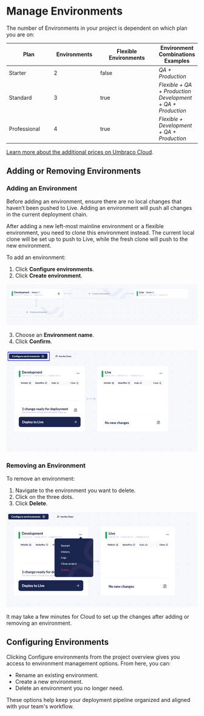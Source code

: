# Manage Environments

The number of Environments in your project is dependent on which plan you are on:

<table><thead><tr><th width="117">Plan</th><th width="116" data-type="number">Environments</th><th width="167" data-type="checkbox">Flexible Environments</th><th>Environment Combinations Examples</th></tr></thead><tbody><tr><td>Starter</td><td>2</td><td>false</td><td><em>QA + Production</em></td></tr><tr><td>Standard</td><td>3</td><td>true</td><td><em>Flexible + QA + Production</em><br><em>Development + QA + Production</em></td></tr><tr><td>Professional</td><td>4</td><td>true</td><td><em>Flexible + Development + QA + Production</em></td></tr></tbody></table>

[Learn more about the additional prices on Umbraco Cloud](https://umbraco.com/cloud-pricing/).

## Adding or Removing Environments

### Adding an Environment

Before adding an environment, ensure there are no local changes that haven’t been pushed to Live. Adding an environment will push all changes in the current deployment chain.

After adding a new left-most mainline environment or a flexible environment, you need to clone this environment instead. The current local clone will be set up to push to Live, while the fresh clone will push to the new environment.

To add an environment:

1. Click **Configure environments**.
2. Click **Create environment**.

![Create environment](images/create-environment.png)

3. Choose an **Environment name**.
4. Click **Confirm**.

![Adding an environment](images/environments-overview-new.png)

### Removing an Environment

To remove an environment:

1. Navigate to the environment you want to delete.
2. Click on the three dots.
3. Click **Delete**.

![Deleting an environment](images/delete-environment.png)

It may take a few minutes for Cloud to set up the changes after adding or removing an environment.

## Configuring Environments

Clicking Configure environments from the project overview gives you access to environment management options. From here, you can:

- Rename an existing environment.
- Create a new environment.
- Delete an environment you no longer need.

These options help keep your deployment pipeline organized and aligned with your team's workflow.
